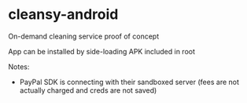 # cleansy-android
On-demand cleaning service proof of concept

App can be installed by side-loading APK included in root

Notes:
* PayPal SDK is connecting with their sandboxed server (fees are not actually charged and creds are not saved)



